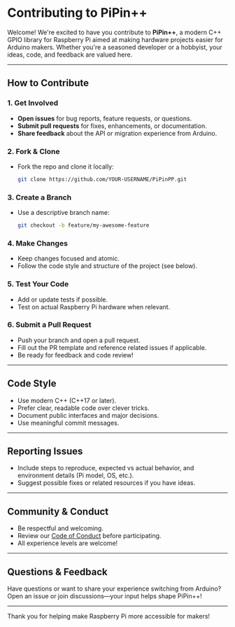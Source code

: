 # Contributing to PiPin++

Welcome! We're excited to have you contribute to **PiPin++**, a modern C++ GPIO library for Raspberry Pi aimed at making hardware projects easier for Arduino makers. Whether you're a seasoned developer or a hobbyist, your ideas, code, and feedback are valued here.

---

## How to Contribute

### 1. Get Involved
- **Open issues** for bug reports, feature requests, or questions.
- **Submit pull requests** for fixes, enhancements, or documentation.
- **Share feedback** about the API or migration experience from Arduino.

### 2. Fork & Clone
- Fork the repo and clone it locally:
  ```sh
  git clone https://github.com/YOUR-USERNAME/PiPinPP.git
  ```

### 3. Create a Branch
- Use a descriptive branch name:
  ```sh
  git checkout -b feature/my-awesome-feature
  ```

### 4. Make Changes
- Keep changes focused and atomic.
- Follow the code style and structure of the project (see below).

### 5. Test Your Code
- Add or update tests if possible.
- Test on actual Raspberry Pi hardware when relevant.

### 6. Submit a Pull Request
- Push your branch and open a pull request.
- Fill out the PR template and reference related issues if applicable.
- Be ready for feedback and code review!

---

## Code Style

- Use modern C++ (C++17 or later).
- Prefer clear, readable code over clever tricks.
- Document public interfaces and major decisions.
- Use meaningful commit messages.

---

## Reporting Issues

- Include steps to reproduce, expected vs actual behavior, and environment details (Pi model, OS, etc.).
- Suggest possible fixes or related resources if you have ideas.

---

## Community & Conduct

- Be respectful and welcoming.
- Review our [Code of Conduct](CODE_OF_CONDUCT.md) before participating.
- All experience levels are welcome!

---

## Questions & Feedback

Have questions or want to share your experience switching from Arduino?  
Open an issue or join discussions—your input helps shape PiPin++!

---

Thank you for helping make Raspberry Pi more accessible for makers!
